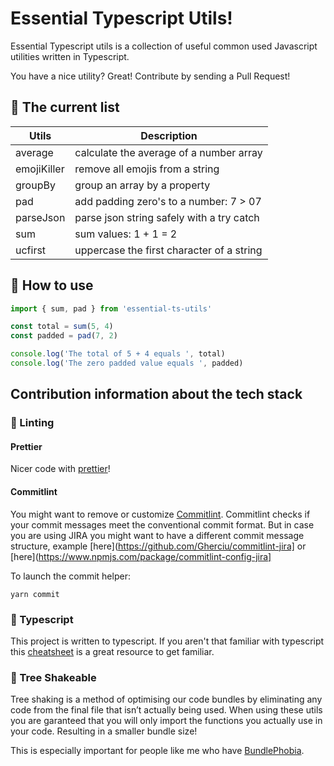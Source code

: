 # Essential Typescript Utils!

Essential Typescript utils is a collection of useful common used Javascript utilities written in Typescript.

You have a nice utility?
Great! Contribute by sending a Pull Request!

## 📄 The current list

| Utils         | Description                                    |
| ------------- |------------------------------------------------|
| average       | calculate the average of a number array        |
| emojiKiller   | remove all emojis from a string                |
| groupBy       | group an array by a property                   |
| pad           | add padding zero's to a number: 7 > 07         |
| parseJson     | parse json string safely with a try catch      |
| sum           | sum values: 1 + 1 = 2                          |
| ucfirst       | uppercase the first character of a string      |


## 🎉 How to use

```typescript
import { sum, pad } from 'essential-ts-utils'

const total = sum(5, 4)
const padded = pad(7, 2)

console.log('The total of 5 + 4 equals ', total)
console.log('The zero padded value equals ', padded)

```

## Contribution information about the tech stack

### 🚩 Linting

#### Prettier
Nicer code with [prettier](https://prettier.io/)!


#### Commitlint
You might want to remove or customize [Commitlint](https://github.com/conventional-changelog/commitlint).
Commitlint checks if your commit messages meet the conventional commit format. But in case you are using JIRA you might want to have a different commit message structure, example [here](https://github.com/Gherciu/commitlint-jira] or [here](https://www.npmjs.com/package/commitlint-config-jira]

To launch the commit helper:
```
yarn commit
```


### 🚀 Typescript
This project is written to typescript. If you aren't that familiar with typescript this [cheatsheet](https://github.com/typescript-cheatsheets/react-typescript-cheatsheet) is a great resource to get familiar.


### 🌲 Tree Shakeable
Tree shaking is a method of optimising our code bundles by eliminating any code from the final file that isn’t actually being used.
When using these utils you are garanteed that you will only import the functions you actually use in your code. Resulting in a smaller bundle size!

This is especially important for people like me who have [BundlePhobia](https://bundlephobia.com/result?p=essential-ts-utils).